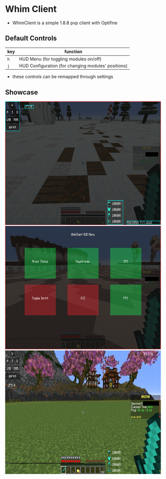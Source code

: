 # Whim Client
- WhimClient is a simple 1.8.8 pvp client with Optifine


## Default Controls


|    key   | function |
| -------- | -------  |
| `h`      | HUD Menu (for toggling modules on/off) |
| `j` | HUD Configuration (for changing modules' positions) |

- these controls can be remapped through settings

## Showcase

<img src="screenshots/HUDConfiguration.png" alt="HUD Configuration" width=750 height=400>

<img src="screenshots/HUDMenu.png" alt="HUD Menu" width=750 height=400>

<img src="screenshots/normal.png" alt="the resulting visuals" width=750 height=400>
